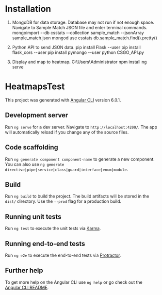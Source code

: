 # Installation 

1. MongoDB for data storage. 
Database may not run if not enough space.
Navigate to Sample Match JSON file and enter terminal commands.
mongoimport --db csstats --collection sample_match --jsonArray sample_match.json
mongod
use csstats
db.sample_match.find().pretty()

2. Python API to send JSON data.
pip install Flask --user
pip install flask_cors --user
pip install pymongo --user
python CSGO_API.py

3. Display and map to heatmap.
C:\Users\Administrator
npm install
ng serve

# HeatmapsTest

This project was generated with [Angular CLI](https://github.com/angular/angular-cli) version 6.0.1.

## Development server

Run `ng serve` for a dev server. Navigate to `http://localhost:4200/`. The app will automatically reload if you change any of the source files.

## Code scaffolding

Run `ng generate component component-name` to generate a new component. You can also use `ng generate directive|pipe|service|class|guard|interface|enum|module`.

## Build

Run `ng build` to build the project. The build artifacts will be stored in the `dist/` directory. Use the `--prod` flag for a production build.

## Running unit tests

Run `ng test` to execute the unit tests via [Karma](https://karma-runner.github.io).

## Running end-to-end tests

Run `ng e2e` to execute the end-to-end tests via [Protractor](http://www.protractortest.org/).

## Further help

To get more help on the Angular CLI use `ng help` or go check out the [Angular CLI README](https://github.com/angular/angular-cli/blob/master/README.md).

